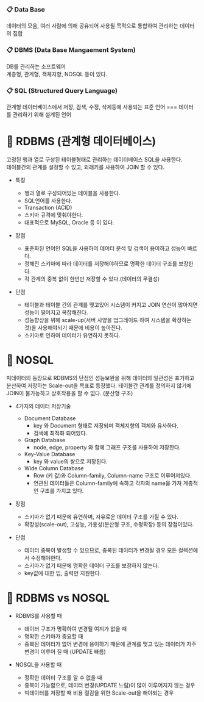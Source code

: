 ### 📋 Data Base

데이터의 모음, 여러 사람에 의해 공유되어 사용될 목적으로 통합하여 관리하는 데이터의 집합

### 📋 DBMS (Data Base Mangaement System)

DB를 관리하는 소프트웨어 <br>
계층형, 관계형, 객체지향, NOSQL 등이 있다.

### 📋 SQL (Structured Query Language)

관계형 데이터베이스에서 저장, 검색, 수정, 삭제등에 사용되는 표준 언어 === 데이터를 관리하기 위해 설계된 언어

# 📝 RDBMS (관계형 데이터베이스)

고정된 행과 열로 구성된 테이블형태로 관리하는 데이터베이스 SQL을 사용한다.<br>
테이블간의 관계를 설정할 수 있고, 외래키를 사용하여 JOIN 할 수 있다.

- 특징

  - 행과 열로 구성되어있는 테이블을 사용한다.
  - SQL언어를 사용한다.
  - Transaction (ACID)
  - 스키마 규격에 맞춰야한다.
  - 대표적으로 MySQL, Oracle 등 이 있다.

- 장점

  - 표준화된 언어인 SQL을 사용하여 데이터 분석 및 검색이 용이하고 성능이 빠르다.
  - 정해진 스키마에 따라 데이터를 저장해야하므로 명확한 데이터 구조를 보장한다.
  - 각 관계의 중복 없이 한번만 저장할 수 있다.(데이터의 무결성)

- 단점
  - 테이블과 테이블 간의 관계를 맺고있어 시스템이 커지고 JOIN 연산이 많아지면 성능이 떨어지고 복잡해진다.
  - 성능향상을 위해 scale-up(서버 사양을 업그레이드 하여 시스템을 확장하는것)을 사용해야되기 때문에 비용이 높아진다.
  - 스키마로 인하여 데이터가 유연하지 못하다.

# 📝 NOSQL

빅데이터의 등장으로 RDBMS의 단점인 성능보완을 위해 데이터의 일관성은 포기하고 분산하여 저장하는 Scale-out을 목표로 등장했다.
테이블간 관계를 정의하지 않기에 JOIN이 불가능하고 상호작용을 할 수 없다. (분산형 구조)

- 4가지의 데이터 저장기술

  - Document Database
    - key 와 Document 형태로 저장되며 객체지향의 객체와 유사하다.
    - 검색에 최적화 되어있다.
  - Graph Database
    - node, edge, property 와 함께 그래프 구조를 사용하여 저장한다.
  - Key-Value Database
    - key 와 value의 쌍으로 저장된다.
  - Wide Column Database
    - Row (키 값)와 Column-family, Column-name 구조로 이루어져있다.
    - 연관된 데이터들은 Column-family에 속하고 각자의 name을 가져 계층적인 구조를 가지고 있다.

- 장점

  - 스키마가 없기 때문에 유연하며, 자유로운 데이터 구조를 가질 수 있다.
  - 확장성(scale-out), 고성능, 가용성(분산형 구조, 수평확장) 등의 장점이있다.

- 단점
  - 데이터 중복이 발생할 수 있으므로, 중복된 데이터가 변경될 경우 모든 컬렉션에서 수정해야한다.
  - 스키마가 없기 때문에 명확한 데이터 구조를 보장하지 않는다.
  - key값에 대한 입, 출력만 지원한다.

# 📝 RDBMS vs NOSQL

- RDBMS를 사용할 때

  - 데이터 구조가 명확하여 변경될 여지가 없을 때
  - 명확한 스키마가 중요할 때
  - 중복된 데이터가 없어 변경에 용이하기 때문에 관계를 맺고 있는 데이터가 자주 변경이 이루어 질 때 (UPDATE 빠름)

- NOSQL을 사용할 때
  - 정확한 데이터 구조를 알 수 없을 때
  - 중복이 가능함으로, 데이터 변경(UPDATE 느림)이 많이 이루어지지 않는 경우
  - 빅데이터를 저장할 때 비용 절감을 위한 Scale-out을 해야되는 경우
